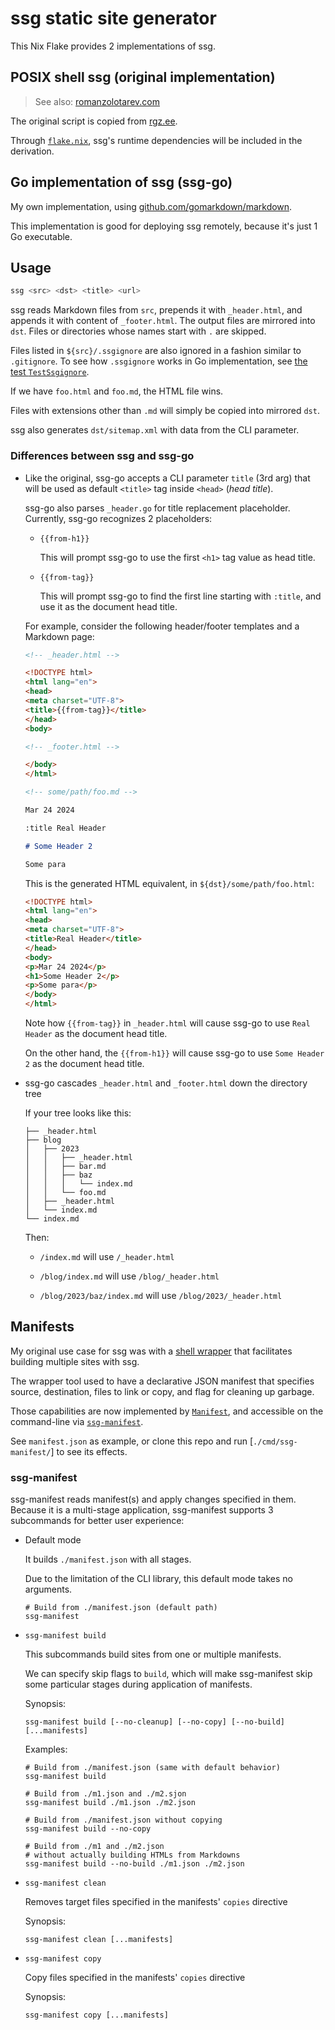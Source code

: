 # ssg static site generator

This Nix Flake provides 2 implementations of ssg.

## POSIX shell ssg (original implementation)

> See also: [romanzolotarev.com](https://romanzolotarev.com/ssg.html)

The original script is copied from [rgz.ee](https://romanzolotarev.com/bin/ssg).

Through [`flake.nix`](./flake.nix), ssg's runtime dependencies will be included
in the derivation.

## Go implementation of ssg (ssg-go)

My own implementation, using [github.com/gomarkdown/markdown](https://github.com/gomarkdown/markdown).

This implementation is good for deploying ssg remotely,
because it's just 1 Go executable.

## Usage

```sh
ssg <src> <dst> <title> <url>
```

ssg reads Markdown files from `src`, prepends it with `_header.html`,
and appends it with content of `_footer.html`. The output files are mirrored
into `dst`. Files or directories whose names start with `.` are skipped.

Files listed in `${src}/.ssgignore` are also ignored in a fashion similar
to `.gitignore`. To see how `.ssgignore` works in Go implementation, see
[the test `TestSsgignore`](./ssg_test.go).

If we have `foo.html` and `foo.md`, the HTML file wins.

Files with extensions other than `.md` will simply be copied
into mirrored `dst`.

ssg also generates `dst/sitemap.xml` with data from the CLI parameter.

### Differences between ssg and ssg-go

- Like the original, ssg-go accepts a CLI parameter `title` (3rd arg)
  that will be used as default `<title>` tag inside `<head>` (*head title*).

  ssg-go also parses `_header.go` for title replacement placeholder. Currently,
  ssg-go recognizes 2 placeholders:

  - `{{from-h1}}`

    This will prompt ssg-go to use the first `<h1>` tag value as head title.

  - `{{from-tag}}`

    This will prompt ssg-go to find the first line starting with `:title`,
    and use it as the document head title.

  For example, consider the following header/footer templates and a Markdown page:

  ```html
  <!-- _header.html -->

  <!DOCTYPE html>
  <html lang="en">
  <head>
  <meta charset="UTF-8">
  <title>{{from-tag}}</title>
  </head>
  <body>
  ```

  ```html
  <!-- _footer.html -->

  </body>
  </html>
   ```

  ```markdown
  <!-- some/path/foo.md -->
  
  Mar 24 2024

  :title Real Header

  # Some Header 2

  Some para
  ```

  This is the generated HTML equivalent, in `${dst}/some/path/foo.html`:

  ```html
  <!DOCTYPE html>
  <html lang="en">
  <head>
  <meta charset="UTF-8">
  <title>Real Header</title>
  </head>
  <body>
  <p>Mar 24 2024</p>
  <h1>Some Header 2</p>
  <p>Some para</p>
  </body>
  </html>
  ```

  Note how `{{from-tag}}` in `_header.html` will cause ssg-go to use `Real Header`
  as the document head title.

  On the other hand, the `{{from-h1}}` will cause ssg-go to use `Some Header 2`
  as the document head title.

- ssg-go cascades `_header.html` and `_footer.html` down the directory tree

  If your tree looks like this:

  ```
  ├── _header.html
  ├── blog
  │   ├── 2023
  │   │   ├── _header.html
  │   │   ├── bar.md
  │   │   ├── baz
  │   │   │   └── index.md
  │   │   └── foo.md
  │   ├── _header.html
  │   └── index.md
  └── index.md  
  ```

  Then:

  - `/index.md` will use `/_header.html`

  - `/blog/index.md` will use `/blog/_header.html`

  - `/blog/2023/baz/index.md` will use `/blog/2023/_header.html`

## Manifests

My original use case for ssg was with a [shell wrapper](https://github.com/soyart/webtools)
that facilitates building multiple sites with ssg.

The wrapper tool used to have a declarative JSON manifest that specifies
source, destination, files to link or copy, and flag for cleaning up garbage.

Those capabilities are now implemented by [`Manifest`](./manifest.go),
and accessible on the command-line via [`ssg-manifest`](./cmd/ssg-manifest/).

See `manifest.json` as example, or clone this repo and run [`./cmd/ssg-manifest/`]
to see its effects.

### ssg-manifest

ssg-manifest reads manifest(s) and apply changes specified in them.
Because it is a multi-stage application, ssg-manifest supports 3 subcommands
for better user experience:

- Default mode

  It builds `./manifest.json` with all stages.

  Due to the limitation of the CLI library, this default
  mode takes no arguments.

  ```shell
  # Build from ./manifest.json (default path)
  ssg-manifest
  ```
- `ssg-manifest build`

  This subcommands build sites from one or multiple manifests.

  We can specify skip flags to `build`, which will make ssg-manifest
  skip some particular stages during application of manifests.

  Synopsis:

  ```shell
  ssg-manifest build [--no-cleanup] [--no-copy] [--no-build] [...manifests]
  ```

  Examples:

  ```shell
  # Build from ./manifest.json (same with default behavior)
  ssg-manifest build

  # Build from ./m1.json and ./m2.sjon
  ssg-manifest build ./m1.json ./m2.json

  # Build from ./manifest.json without copying
  ssg-manifest build --no-copy

  # Build from ./m1 and ./m2.json
  # without actually building HTMLs from Markdowns
  ssg-manifest build --no-build ./m1.json ./m2.json
  ```

- `ssg-manifest clean`

  Removes target files specified in the manifests' `copies` directive

  Synopsis:

  ```shell
  ssg-manifest clean [...manifests]
  ```

- `ssg-manifest copy`

  Copy files specified in the manifests' `copies` directive

  Synopsis:

  ```shell
  ssg-manifest copy [...manifests]
  ```
